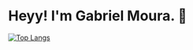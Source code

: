 # Heyy! I'm Gabriel Moura. 👋

[![Top Langs](https://github-readme-stats.vercel.app/api/top-langs/?username=gmourar&layout=donut-vertical)](https://github.com/anuraghazra/github-readme-stats)

